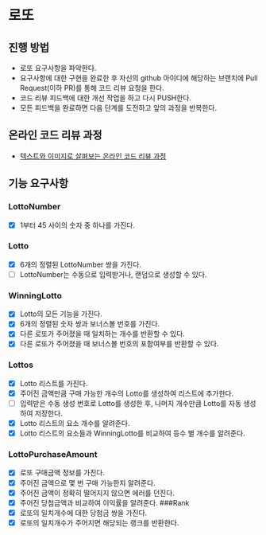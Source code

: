 # 로또
## 진행 방법
* 로또 요구사항을 파악한다.
* 요구사항에 대한 구현을 완료한 후 자신의 github 아이디에 해당하는 브랜치에 Pull Request(이하 PR)를 통해 코드 리뷰 요청을 한다.
* 코드 리뷰 피드백에 대한 개선 작업을 하고 다시 PUSH한다.
* 모든 피드백을 완료하면 다음 단계를 도전하고 앞의 과정을 반복한다.

## 온라인 코드 리뷰 과정
* [텍스트와 이미지로 살펴보는 온라인 코드 리뷰 과정](https://github.com/next-step/nextstep-docs/tree/master/codereview)

## 기능 요구사항
### LottoNumber
- [X] 1부터 45 사이의 숫자 중 하나를 가진다.
### Lotto
- [X] 6개의 정렬된 LottoNumber 쌍을 가진다.
- [ ] LottoNumber는 수동으로 입력받거나, 랜덤으로 생성할 수 있다.
### WinningLotto
- [X] Lotto의 모든 기능을 가진다.
- [X] 6개의 정렬된 숫자 쌍과 보너스볼 번호를 가진다.
- [X] 다른 로또가 주어졌을 때 일치하는 개수를 반환할 수 있다.
- [X] 다른 로또가 주어졌을 때 보너스볼 번호의 포함여부를 반환할 수 있다.
### Lottos
- [X] Lotto 리스트를 가진다.
- [X] 주어진 금액만큼 구매 가능한 개수의 Lotto를 생성하여 리스트에 추가한다.
- [ ] 입력받은 수동 생성 번호로 Lotto를 생성한 후, 나머지 개수만큼 Lotto를 자동 생성하여 저장한다.
- [X] Lotto 리스트의 요소 개수를 알려준다.
- [X] Lotto 리스트의 요소들과 WinningLotto를 비교하여 등수 별 개수를 알려준다.
### LottoPurchaseAmount
- [X] 로또 구매금액 정보를 가진다.
- [X] 주어진 금액으로 몇 번 구매 가능한지 알려준다.
- [X] 주어진 금액이 정확히 떨어지지 않으면 에러를 던진다.
- [X] 주어진 당첨금액과 비교하여 이익률을 알려준다.
###Rank
- [X] 로또의 일치개수에 대한 당첨금 쌍을 가진다.
- [X] 로또의 일치개수가 주어지면 해당되는 랭크를 반환한다.